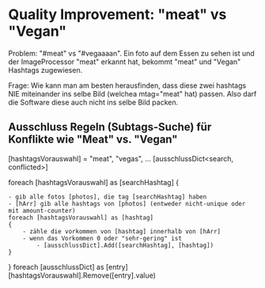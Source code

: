 # Quality Improvement: "meat" vs "Vegan"

Problem: "#meat" vs "#vegaaaan". Ein foto auf dem Essen zu sehen ist und der ImageProcessor "meat" erkannt hat, bekommt "meat" und "Vegan" Hashtags zugewiesen.

Frage: Wie kann man am besten herausfinden, dass diese zwei hashtags NIE miteinander ins selbe Bild (welchea mtag="meat" hat) passen. Also darf die Software diese auch nicht ins selbe Bild packen.

## Ausschluss Regeln (Subtags-Suche) für Konflikte wie "Meat" vs. "Vegan"

[hashtagsVorauswahl] = "meat", "vegas", ...
[ausschlussDict<search, conflicted>]

foreach [hashtagsVorauswahl] as [searchHashtag]
{

	- gib alle fotos [photos], die tag [searchHashtag] haben
	- [hArr] gib alle hashtags von [photos] (entweder nicht-unique oder mit amount-counter)
	foreach [hashtagsVorauswahl] as [hashtag]
	{
		- zähle die vorkommen von [hashtag] innerhalb von [hArr]
		- wenn das Vorkommen 0 oder "sehr-gering" ist
			- [ausschlussDict].Add([searchHashtag], [hashtag]) 
	}
}
foreach [ausschlussDict] as [entry]
	[hashtagsVorauswahl].Remove([entry].value)